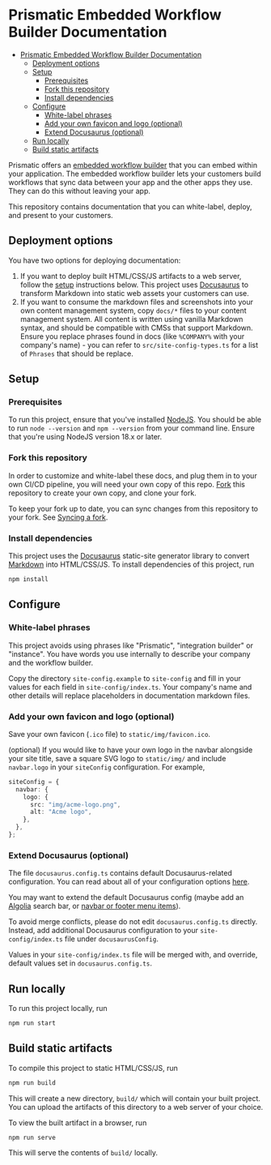<!-- TOC updateOnSave:true -->

# Prismatic Embedded Workflow Builder Documentation

- [Prismatic Embedded Workflow Builder Documentation](#prismatic-embedded-workflow-builder-documentation)
  - [Deployment options](#deployment-options)
  - [Setup](#setup)
    - [Prerequisites](#prerequisites)
    - [Fork this repository](#fork-this-repository)
    - [Install dependencies](#install-dependencies)
  - [Configure](#configure)
    - [White-label phrases](#white-label-phrases)
    - [Add your own favicon and logo (optional)](#add-your-own-favicon-and-logo-optional)
    - [Extend Docusaurus (optional)](#extend-docusaurus-optional)
  - [Run locally](#run-locally)
  - [Build static artifacts](#build-static-artifacts)

Prismatic offers an [embedded workflow builder](https://prismatic.io/docs/embed/workflow-builder/) that you can embed within your application.
The embedded workflow builder lets your customers build workflows that sync data between your app and the other apps they use.
They can do this without leaving your app.

This repository contains documentation that you can white-label, deploy, and present to your customers.

## Deployment options

You have two options for deploying documentation:

1. If you want to deploy built HTML/CSS/JS artifacts to a web server, follow the [setup](#setup) instructions below. This project uses [Docusaurus](https://docusaurus.io/docs/) to transform Markdown into static web assets your customers can use.
2. If you want to consume the markdown files and screenshots into your own content management system, copy `docs/*` files to your content management system. All content is written using vanilla Markdown syntax, and should be compatible with CMSs that support Markdown. Ensure you replace phrases found in docs (like `%COMPANY%` with your company's name) - you can refer to `src/site-config-types.ts` for a list of `Phrases` that should be replace.

## Setup

### Prerequisites

To run this project, ensure that you've installed [NodeJS](https://nodejs.org/en). You should be able to run `node --version` and `npm --version` from your command line.
Ensure that you're using NodeJS version 18.x or later.

### Fork this repository

In order to customize and white-label these docs, and plug them in to your own CI/CD pipeline, you will need your own copy of this repo.
[Fork](https://github.com/prismatic-io/embedded-workflow-builder-docs/fork) this repository to create your own copy, and clone your fork.

To keep your fork up to date, you can sync changes from this repository to your fork.
See [Syncing a fork](https://docs.github.com/en/pull-requests/collaborating-with-pull-requests/working-with-forks/syncing-a-fork).

### Install dependencies

This project uses the [Docusaurus](https://docusaurus.io/) static-site generator library to convert [Markdown](https://www.markdownguide.org/) into HTML/CSS/JS.
To install dependencies of this project, run

```bash
npm install
```

## Configure

### White-label phrases

This project avoids using phrases like "Prismatic", "integration builder" or "instance".
You have words you use internally to describe your company and the workflow builder.

Copy the directory `site-config.example` to `site-config` and fill in your values for each field in `site-config/index.ts`.
Your company's name and other details will replace placeholders in documentation markdown files.

### Add your own favicon and logo (optional)

Save your own favicon (`.ico` file) to `static/img/favicon.ico`.

(optional) If you would like to have your own logo in the navbar alongside your site title, save a square SVG logo to `static/img/` and include `navbar.logo` in your `siteConfig` configuration.
For example,

```typescript
siteConfig = {
  navbar: {
    logo: {
      src: "img/acme-logo.png",
      alt: "Acme logo",
    },
  },
};
```

### Extend Docusaurus (optional)

The file `docusaurus.config.ts` contains default Docusaurus-related configuration.
You can read about all of your configuration options [here](https://docusaurus.io/docs/api/docusaurus-config).

You may want to extend the default Docusaurus config (maybe add an [Algolia](https://docusaurus.io/docs/search#using-algolia-docsearch) search bar, or [navbar or footer menu items](https://docusaurus.io/docs/api/docusaurus-config#themeConfig)).

To avoid merge conflicts, please do not edit `docusaurus.config.ts` directly.
Instead, add additional Docusaurus configuration to your `site-config/index.ts` file under `docusaurusConfig`.

Values in your `site-config/index.ts` file will be merged with, and override, default values set in `docusaurus.config.ts`.

## Run locally

To run this project locally, run

```bash
npm run start
```

## Build static artifacts

To compile this project to static HTML/CSS/JS, run

```bash
npm run build
```

This will create a new directory, `build/` which will contain your built project.
You can upload the artifacts of this directory to a web server of your choice.

To view the built artifact in a browser, run

```bash
npm run serve
```

This will serve the contents of `build/` locally.

